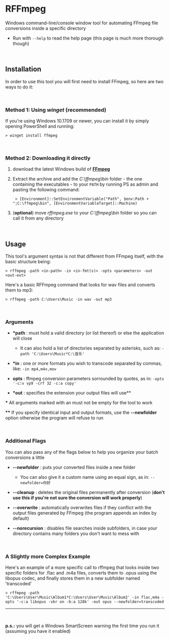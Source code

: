 # **RFFmpeg**

Windows command-line/console window tool for automating FFmpeg file conversions inside a specific directory

* Run with `--help` to read the help page (this page is much more thorough though)

<br>

## **Installation**

In order to use this tool you will first need to install FFmpeg, so here are two ways to do it:

<br>

### **Method 1:** Using _winget_ (recommended)

If you're using Windows 10.1709 or newer, you can install it by simply opening PowerShell and running: 

    > winget install ffmpeg

<br>

### **Method 2:** Downloading it directly


1. download the latest Windows build of [**FFmpeg**](https://www.gyan.dev/ffmpeg/builds/ffmpeg-release-essentials.zip)
     
2. Extract the archive and add the _C:\ffmpeg\bin_ folder - the one containing the executables - to your `PATH`  by running PS as admin and pasting the following command: 
    
        > [Environment]::SetEnvironmentVariable("Path", $env:Path + ";C:\ffmpeg\bin", [EnvironmentVariableTarget]::Machine)
   
3. (**optional**) move _rffmpeg.exe_ to your _C:\ffmpeg\bin_ folder so you can call it from any directory

<br>

## **Usage**

This tool's argument syntax is not that different from FFmpeg itself, with the basic structure being:
 
    > rffmpeg -path <in-path> -in <in-fmt(s)> -opts <parameters> -out <out-ext>

Here's a basic RFFmpeg command that looks for wav files and converts them to mp3:

    > rffmpeg -path C:\Users\Music -in wav -out mp3
  

<br>

 ### **Arguments**
 
 * __\*__**path** : must hold a valid directory (or list thereof) or else the application will close
    * It can also hold a list of directories separated by asterisks, such as: `-path 'C:\Users\Music*C:\音乐'`

 * __\*__**in**   : one or more formats you wish to transcode separated by commas, like: `-in mp4,m4v,mov`

 * **opts**       : ffmpeg conversion parameters sorrounded by quotes, as in: `-opts '-c:v vp9 -crf 32 -c:a copy'` 

 * __\*__**out**  : specifies the extension your output files will use\*\*

 __\*__ All arguments marked with an must not be empty for the tool to work

 __\*\*__ If you specify identical input and output formats, use the **--newfolder** option otherwise the program will refuse to run 

<br>

 ### **Additional Flags**

You can also pass any of the flags below to help you organize your batch conversions a little

 * **--newfolder**   : puts your converted files inside a new folder
    * You can also give it a custom name using an equal sign, as in: `--newfolder=你好`

 * **--cleanup**     : deletes the original files permanently after conversion (**don't use this if you're not sure the conversion will work properly**)

 * **--overwrite**   : automatically overwrites files if they conflict with the output files generated by FFmpeg  (the program appends an index by default)

 * **--norecursion** : disables file searches inside subfolders, in case your directory contains many folders you  don't want to mess with

<br>

### **A Slightly more Complex Example**

Here's an example of a more specific call to rffmpeg that looks inside two specific folders for .flac and .m4a files, converts them to .opus using the libopus codec, and finally stores them in a new subfolder named 'transcoded'

    > rffmpeg -path 'C:\Users\User\Music\Album1*C:\Users\User\Music\Album2' -in flac,m4a -opts '-c:a libopus -vbr on -b:a 128k' -out opus --newfolder=transcoded

***

<br>

**p.s.:** you will get a Windows SmartScreen warning the first time you run it (assuming you have it enabled) 